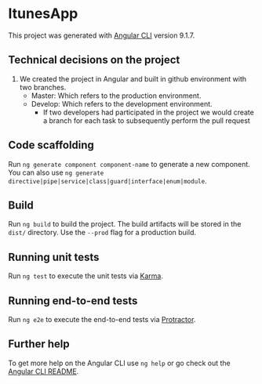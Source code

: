 # ItunesApp

This project was generated with [Angular CLI](https://github.com/angular/angular-cli) version 9.1.7.

## Technical decisions on the project

1. We created the project in Angular and built in github environment with two branches. 
    * Master: Which refers to the production environment.
    * Develop: Which refers to the development environment.
        * If two developers had participated in the project we would create a branch for each task to subsequently perform the           pull request

## Code scaffolding

Run `ng generate component component-name` to generate a new component. You can also use `ng generate directive|pipe|service|class|guard|interface|enum|module`.

## Build

Run `ng build` to build the project. The build artifacts will be stored in the `dist/` directory. Use the `--prod` flag for a production build.

## Running unit tests

Run `ng test` to execute the unit tests via [Karma](https://karma-runner.github.io).

## Running end-to-end tests

Run `ng e2e` to execute the end-to-end tests via [Protractor](http://www.protractortest.org/).

## Further help

To get more help on the Angular CLI use `ng help` or go check out the [Angular CLI README](https://github.com/angular/angular-cli/blob/master/README.md).
